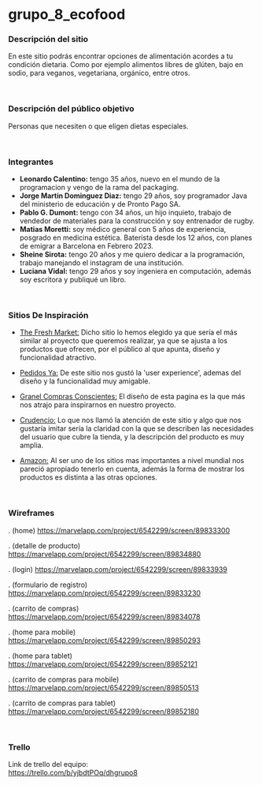 # grupo_8_ecofood

### __Descripción del sitio__
En este sitio podrás encontrar opciones de alimentación acordes a tu condición dietaria. Como por ejemplo alimentos libres de glúten, bajo en sodio, para veganos, vegetariana, orgánico, entre otros.

<br />

### __Descripción del público objetivo__
Personas que necesiten o que eligen dietas especiales.

<br />

### __Integrantes__
- **Leonardo Calentino:** tengo 35 años, nuevo en el mundo de la programacion y vengo de la rama del packaging.
- **Jorge Martin Dominguez Diaz:** tengo 29 años, soy programador Java del ministerio de educación y de Pronto Pago  SA.
- **Pablo G. Dumont:** tengo con 34 años, un hijo inquieto, trabajo de vendedor de materiales para la construcción y soy entrenador de rugby.
- **Matias Moretti:** soy médico general con 5 años de experiencia, posgrado en medicina estética. Baterista desde los 12 años, con planes de emigrar a Barcelona en Febrero 2023.
- **Sheine Sirota:** tengo 20 años y me quiero dedicar a la programación, trabajo manejando el instagram de una institución.
- **Luciana Vidal:** tengo 29 años y soy ingeniera en computación, además soy escritora y publiqué un libro.

<br />

### __Sitios De Inspiración__
- [The Fresh Market:](https://www.thefreshmarket.com.ar)
Dicho sitio lo hemos elegido ya que sería el más similar al proyecto que queremos realizar, ya que se ajusta a los productos que ofrecen, por el público al que apunta, diseño y funcionalidad atractivo. 

- [Pedidos Ya:](https://www.pedidosya.com.uy)
De este sitio nos gustó la 'user experience', ademas del diseño y la funcionalidad muy amigable. 

- [Granel Compras Conscientes:](https://granel.com.uy)
El diseño de esta pagina es la que más nos atrajo para inspirarnos en nuestro proyecto. 

- [Crudencio:](https://crudencio.com.ar)
Lo que nos llamó la atención de este sitio y algo que nos gustaría imitar sería la claridad con la que se describen las necesidades del usuario que cubre la tienda, y la descripción del producto es muy amplia. 

- [Amazon:](https://www.amazon.com)
Al ser uno de los sitios mas importantes a nivel mundial nos pareció apropiado tenerlo en cuenta, además la forma de mostrar los productos es distinta a las otras opciones.

<br />

### __Wireframes__

. (home) https://marvelapp.com/project/6542299/screen/89833300

. (detalle de producto) https://marvelapp.com/project/6542299/screen/89834880

. (login) https://marvelapp.com/project/6542299/screen/89833939

. (formulario de registro) https://marvelapp.com/project/6542299/screen/89833230

. (carrito de compras) https://marvelapp.com/project/6542299/screen/89834078

. (home para mobile) https://marvelapp.com/project/6542299/screen/89850293

. (home para tablet) https://marvelapp.com/project/6542299/screen/89852121

. (carrito de compras para mobile) https://marvelapp.com/project/6542299/screen/89850513

. (carrito de compras para tablet) https://marvelapp.com/project/6542299/screen/89852180

<br />

### __Trello__
Link de trello del equipo:  
https://trello.com/b/yjbdtPOq/dhgrupo8
